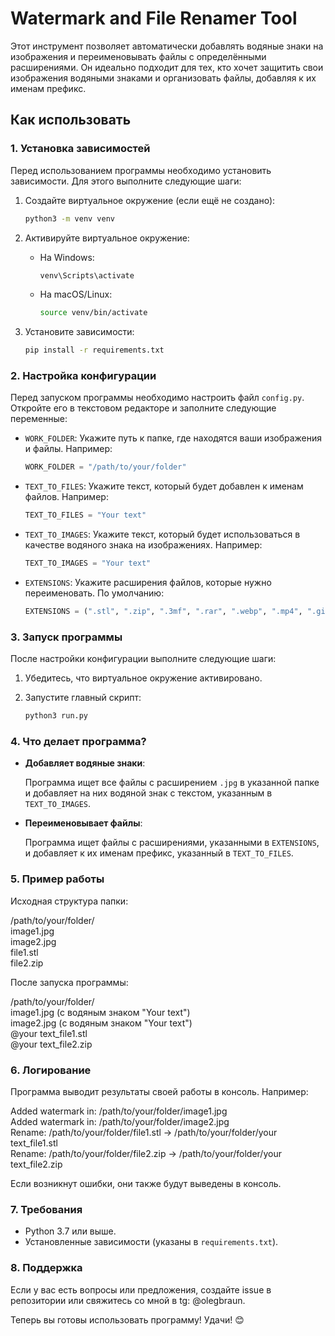 # Watermark and File Renamer Tool

Этот инструмент позволяет автоматически добавлять водяные знаки на изображения и переименовывать файлы с определёнными расширениями. Он идеально подходит для тех, кто хочет защитить свои изображения водяными знаками и организовать файлы, добавляя к их именам префикс.

## Как использовать

### 1. Установка зависимостей

Перед использованием программы необходимо установить зависимости. Для этого выполните следующие шаги:

1. Создайте виртуальное окружение (если ещё не создано):

    ```bash
    python3 -m venv venv
    ```

2. Активируйте виртуальное окружение:

    - На Windows:

        ```bash
        venv\Scripts\activate
        ```

    - На macOS/Linux:

        ```bash
        source venv/bin/activate
        ```

3. Установите зависимости:

    ```bash
    pip install -r requirements.txt
    ```

### 2. Настройка конфигурации

Перед запуском программы необходимо настроить файл `config.py`. Откройте его в текстовом редакторе и заполните следующие переменные:

- `WORK_FOLDER`: Укажите путь к папке, где находятся ваши изображения и файлы. Например:

    ```python
    WORK_FOLDER = "/path/to/your/folder"
    ```

- `TEXT_TO_FILES`: Укажите текст, который будет добавлен к именам файлов. Например:

    ```python
    TEXT_TO_FILES = "Your text"
    ```

- `TEXT_TO_IMAGES`: Укажите текст, который будет использоваться в качестве водяного знака на изображениях. Например:

    ```python
    TEXT_TO_IMAGES = "Your text"
    ```

- `EXTENSIONS`: Укажите расширения файлов, которые нужно переименовать. По умолчанию:

    ```python
    EXTENSIONS = (".stl", ".zip", ".3mf", ".rar", ".webp", ".mp4", ".gif")
    ```

### 3. Запуск программы

После настройки конфигурации выполните следующие шаги:

1. Убедитесь, что виртуальное окружение активировано.

2. Запустите главный скрипт:

    ```bash
    python3 run.py
    ```

### 4. Что делает программа?

- **Добавляет водяные знаки**:

    Программа ищет все файлы с расширением `.jpg` в указанной папке и добавляет на них водяной знак с текстом, указанным в `TEXT_TO_IMAGES`.

- **Переименовывает файлы**:

    Программа ищет файлы с расширениями, указанными в `EXTENSIONS`, и добавляет к их именам префикс, указанный в `TEXT_TO_FILES`.

### 5. Пример работы

Исходная структура папки:

/path/to/your/folder/  
image1.jpg  
image2.jpg  
file1.stl  
file2.zip  

После запуска программы:

/path/to/your/folder/  
image1.jpg (с водяным знаком "Your text")  
image2.jpg (с водяным знаком "Your text")  
@your text_file1.stl  
@your text_file2.zip  

### 6. Логирование

Программа выводит результаты своей работы в консоль. Например:

Added watermark in: /path/to/your/folder/image1.jpg  
Added watermark in: /path/to/your/folder/image2.jpg  
Rename: /path/to/your/folder/file1.stl -> /path/to/your/folder/your text_file1.stl  
Rename: /path/to/your/folder/file2.zip -> /path/to/your/folder/your text_file2.zip  

Если возникнут ошибки, они также будут выведены в консоль.

### 7. Требования

- Python 3.7 или выше.
- Установленные зависимости (указаны в `requirements.txt`).

### 8. Поддержка

Если у вас есть вопросы или предложения, создайте issue в репозитории или свяжитесь со мной в tg: @olegbraun.

Теперь вы готовы использовать программу! Удачи! 😊
